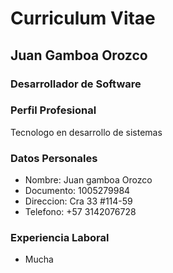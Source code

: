 # Curriculum Vitae

## Juan Gamboa Orozco
### Desarrollador de Software

### Perfil Profesional
Tecnologo en desarrollo de sistemas

### Datos Personales
- Nombre: Juan gamboa Orozco
- Documento: 1005279984
- Direccion: Cra 33 #114-59
- Telefono: +57 3142076728

### Experiencia Laboral
- Mucha